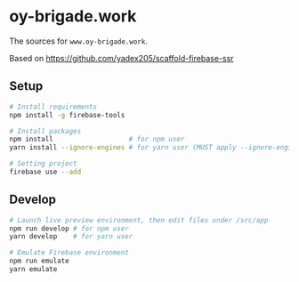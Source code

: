 oy-brigade.work
===============

The sources for `www.oy-brigade.work`.

Based on https://github.com/yadex205/scaffold-firebase-ssr


Setup
-----

```bash
# Install requirements
npm install -g firebase-tools

# Install packages
npm install                   # for npm user
yarn install --ignore-engines # for yarn user (MUST apply --ignore-engines)

# Setting project
firebase use --add
```


Develop
-------

```bash
# Launch live preview environment, then edit files under /src/app
npm run develop # for npm user
yarn develop    # for yarn user

# Emulate Firebase environment
npm run emulate
yarn emulate
```
